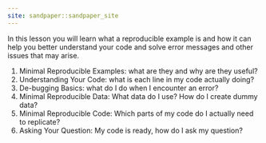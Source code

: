 ```yaml
---
site: sandpaper::sandpaper_site
---
```


In this lesson you will learn what a reproducible example is and how it can help you better understand your code and solve error messages and other issues that may arise.

1.  Minimal Reproducible Examples: what are they and why are they useful?
2.  Understanding Your Code: what is each line in my code actually doing?
3.  De-bugging Basics: what do I do when I encounter an error?
4.  Minimal Reproducible Data: What data do I use? How do I create dummy data?
5.  Minimal Reproducible Code: Which parts of my code do I actually need to replicate?
6.  Asking Your Question: My code is ready, how do I ask my question?


